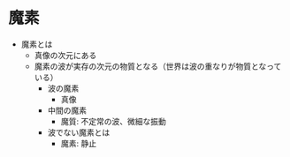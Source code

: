 # 魔素
- 魔素とは
    - 真像の次元にある
    - 魔素の波が実存の次元の物質となる（世界は波の重なりが物質となっている）
      - 波の魔素
        - 真像
      - 中間の魔素
        - 魔質: 不定常の波、微細な振動
      - 波でない魔素とは
        - 魔素: 静止
